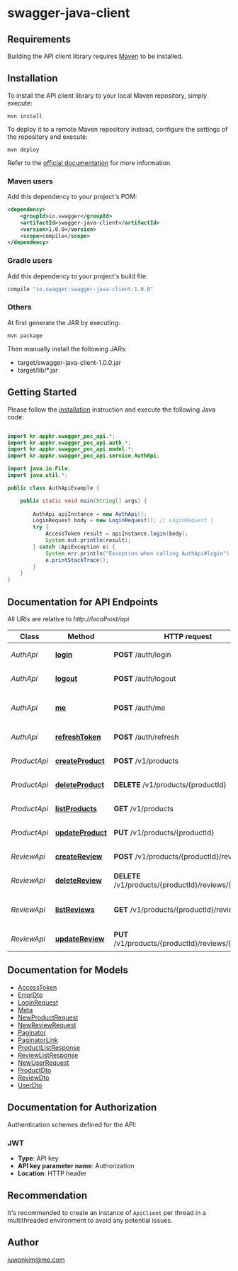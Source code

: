 # swagger-java-client

## Requirements

Building the API client library requires [Maven](https://maven.apache.org/) to be installed.

## Installation

To install the API client library to your local Maven repository, simply execute:

```shell
mvn install
```

To deploy it to a remote Maven repository instead, configure the settings of the repository and execute:

```shell
mvn deploy
```

Refer to the [official documentation](https://maven.apache.org/plugins/maven-deploy-plugin/usage.html) for more information.

### Maven users

Add this dependency to your project's POM:

```xml
<dependency>
    <groupId>io.swagger</groupId>
    <artifactId>swagger-java-client</artifactId>
    <version>1.0.0</version>
    <scope>compile</scope>
</dependency>
```

### Gradle users

Add this dependency to your project's build file:

```groovy
compile "io.swagger:swagger-java-client:1.0.0"
```

### Others

At first generate the JAR by executing:

    mvn package

Then manually install the following JARs:

* target/swagger-java-client-1.0.0.jar
* target/lib/*.jar

## Getting Started

Please follow the [installation](#installation) instruction and execute the following Java code:

```java

import kr.appkr.swagger_poc_api.*;
import kr.appkr.swagger_poc_api.auth.*;
import kr.appkr.swagger_poc_api.model.*;
import kr.appkr.swagger_poc_api.service.AuthApi;

import java.io.File;
import java.util.*;

public class AuthApiExample {

    public static void main(String[] args) {
        
        AuthApi apiInstance = new AuthApi();
        LoginRequest body = new LoginRequest(); // LoginRequest | 
        try {
            AccessToken result = apiInstance.login(body);
            System.out.println(result);
        } catch (ApiException e) {
            System.err.println("Exception when calling AuthApi#login");
            e.printStackTrace();
        }
    }
}

```

## Documentation for API Endpoints

All URIs are relative to *http://localhost/api*

Class | Method | HTTP request | Description
------------ | ------------- | ------------- | -------------
*AuthApi* | [**login**](docs/AuthApi.md#login) | **POST** /auth/login | 로그인합니다.
*AuthApi* | [**logout**](docs/AuthApi.md#logout) | **POST** /auth/logout | 로그아웃합니다.
*AuthApi* | [**me**](docs/AuthApi.md#me) | **POST** /auth/me | 프로필 정보를 확인합니다.
*AuthApi* | [**refreshToken**](docs/AuthApi.md#refreshToken) | **POST** /auth/refresh | 로그인합니다.
*ProductApi* | [**createProduct**](docs/ProductApi.md#createProduct) | **POST** /v1/products | 새 상품을 등록합니다.
*ProductApi* | [**deleteProduct**](docs/ProductApi.md#deleteProduct) | **DELETE** /v1/products/{productId} | 상품을 삭제합니다.
*ProductApi* | [**listProducts**](docs/ProductApi.md#listProducts) | **GET** /v1/products | 상품 목록을 조회합니다.
*ProductApi* | [**updateProduct**](docs/ProductApi.md#updateProduct) | **PUT** /v1/products/{productId} | 상품을 수정합니다.
*ReviewApi* | [**createReview**](docs/ReviewApi.md#createReview) | **POST** /v1/products/{productId}/reviews | 새 리뷰를 등록합니다.
*ReviewApi* | [**deleteReview**](docs/ReviewApi.md#deleteReview) | **DELETE** /v1/products/{productId}/reviews/{reviewId} | 리뷰를 삭제합니다.
*ReviewApi* | [**listReviews**](docs/ReviewApi.md#listReviews) | **GET** /v1/products/{productId}/reviews | 상품에 대한 리뷰 목록을 조회합니다.
*ReviewApi* | [**updateReview**](docs/ReviewApi.md#updateReview) | **PUT** /v1/products/{productId}/reviews/{reviewId} | 리뷰를 수정합니다.


## Documentation for Models

 - [AccessToken](docs/AccessToken.md)
 - [ErrorDto](docs/ErrorDto.md)
 - [LoginRequest](docs/LoginRequest.md)
 - [Meta](docs/Meta.md)
 - [NewProductRequest](docs/NewProductRequest.md)
 - [NewReviewRequest](docs/NewReviewRequest.md)
 - [Paginator](docs/Paginator.md)
 - [PaginatorLink](docs/PaginatorLink.md)
 - [ProductListResponse](docs/ProductListResponse.md)
 - [ReviewListResponse](docs/ReviewListResponse.md)
 - [NewUserRequest](docs/NewUserRequest.md)
 - [ProductDto](docs/ProductDto.md)
 - [ReviewDto](docs/ReviewDto.md)
 - [UserDto](docs/UserDto.md)


## Documentation for Authorization

Authentication schemes defined for the API:
### JWT

- **Type**: API key
- **API key parameter name**: Authorization
- **Location**: HTTP header


## Recommendation

It's recommended to create an instance of `ApiClient` per thread in a multithreaded environment to avoid any potential issues.

## Author

juwonkim@me.com

